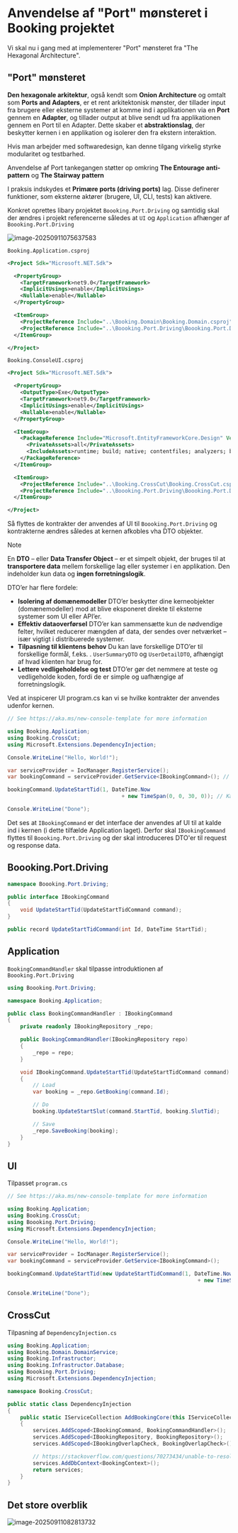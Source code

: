 # Anvendelse af "Port" mønsteret i Booking projektet

Vi skal nu i gang med at implementerer "Port" mønsteret fra "The Hexagonal Architecture". 



## "Port" mønsteret

**Den hexagonale arkitektur**, også kendt som **Onion Architecture** og omtalt som **Ports and Adapters**, er et rent arkitektonisk mønster, der tillader input fra brugere eller eksterne systemer at komme ind i applikationen via en **Port** gennem en **Adapter**, og tillader output at blive sendt ud fra applikationen gennem en Port til en Adapter. Dette skaber et **abstraktionslag**, der beskytter kernen i en applikation og isolerer den fra ekstern interaktion.

Hvis man arbejder med softwaredesign, kan denne tilgang virkelig styrke modularitet og testbarhed.

Anvendelse af Port tankegangen støtter op omkring **The Entourage anti-pattern** og **The Stairway pattern**

I praksis indskydes et **Primære ports (driving ports)** lag.  Disse definerer funktioner, som eksterne aktører (brugere, UI, CLI, tests) kan aktivere. 

Konkret oprettes libary projektet `Boooking.Port.Driving` og samtidig skal der ændres i projekt referencerne således at `UI` og `Application` afhænger af `Boooking.Port.Driving`



![image-20250911075637583](assets/image-20250911075637583-1757570199949-1.png)

`Booking.Application.csproj`

```xml
<Project Sdk="Microsoft.NET.Sdk">

  <PropertyGroup>
    <TargetFramework>net9.0</TargetFramework>
    <ImplicitUsings>enable</ImplicitUsings>
    <Nullable>enable</Nullable>
  </PropertyGroup>

  <ItemGroup>
    <ProjectReference Include="..\Booking.Domain\Booking.Domain.csproj" />
    <ProjectReference Include="..\Boooking.Port.Driving\Boooking.Port.Driving.csproj" /> <!--Ny reference til port-->
  </ItemGroup>

</Project>
```



`Booking.ConsoleUI.csproj`

```xml
<Project Sdk="Microsoft.NET.Sdk">

  <PropertyGroup>
    <OutputType>Exe</OutputType>
    <TargetFramework>net9.0</TargetFramework>
    <ImplicitUsings>enable</ImplicitUsings>
    <Nullable>enable</Nullable>
  </PropertyGroup>

  <ItemGroup>
    <PackageReference Include="Microsoft.EntityFrameworkCore.Design" Version="9.0.8">
      <PrivateAssets>all</PrivateAssets>
      <IncludeAssets>runtime; build; native; contentfiles; analyzers; buildtransitive</IncludeAssets>
    </PackageReference>
  </ItemGroup>

  <ItemGroup>
    <ProjectReference Include="..\Booking.CrossCut\Booking.CrossCut.csproj" />
    <ProjectReference Include="..\Boooking.Port.Driving\Boooking.Port.Driving.csproj" /> <!--Ny reference til port-->
  </ItemGroup>

</Project>
```



Så flyttes de kontrakter der anvendes af UI til `Boooking.Port.Driving` og kontrakterne ændres således at kernen afkobles vha DTO objekter.

> [!NOTE]
>
> En **DTO** – eller **Data Transfer Object** – er et simpelt objekt, der bruges til at **transportere data** mellem forskellige lag eller systemer i en applikation. Den indeholder kun data og **ingen forretningslogik**.
>
> DTO’er har flere fordele:
>
> - **Isolering af domænemodeller**   DTO’er beskytter dine kerneobjekter (domænemodeller) mod at blive eksponeret direkte til eksterne systemer som UI eller API’er.
> - **Effektiv dataoverførsel**   DTO’er kan sammensætte kun de nødvendige felter, hvilket reducerer mængden af data, der sendes over netværket – især vigtigt i distribuerede systemer.
> - **Tilpasning til klientens behov**   Du kan lave forskellige DTO’er til forskellige formål, f.eks. . `UserSummaryDTO` og `UserDetailDTO`, afhængigt af hvad klienten har brug for.
> - **Lettere vedligeholdelse og test**   DTO’er gør det nemmere at teste og vedligeholde koden, fordi de er simple og uafhængige af forretningslogik.



Ved at inspicerer UI program.cs kan vi se hvilke kontrakter der anvendes udenfor kernen.

```c#
// See https://aka.ms/new-console-template for more information

using Booking.Application;
using Booking.CrossCut;
using Microsoft.Extensions.DependencyInjection;

Console.WriteLine("Hello, World!");

var serviceProvider = IocManager.RegisterService();
var bookingCommand = serviceProvider.GetService<IBookingCommand>(); // Reference til Core

bookingCommand.UpdateStartTid(1, DateTime.Now
                                    + new TimeSpan(0, 0, 30, 0)); // Kald til Core

Console.WriteLine("Done");

```



Det ses at `IBookingCommand` er det interface der anvendes af UI til at kalde ind i kernen (i dette tilfælde Application laget). Derfor skal `IBookingCommand` flyttes til `Boooking.Port.Driving` og der skal introduceres DTO'er til request og response data.

## Boooking.Port.Driving

```c#
namespace Boooking.Port.Driving;

public interface IBookingCommand
{
    void UpdateStartTid(UpdateStartTidCommand command);
}

public record UpdateStartTidCommand(int Id, DateTime StartTid);
```



## Application

`BookingCommandHandler` skal tilpasse introduktionen af `Boooking.Port.Driving`



```c#
using Boooking.Port.Driving;

namespace Booking.Application;

public class BookingCommandHandler : IBookingCommand
{
    private readonly IBookingRepository _repo;

    public BookingCommandHandler(IBookingRepository repo)
    {
        _repo = repo;
    }

    void IBookingCommand.UpdateStartTid(UpdateStartTidCommand command)
    {
        // Load
        var booking = _repo.GetBooking(command.Id);

        // Do
        booking.UpdateStartSlut(command.StartTid, booking.SlutTid);

        // Save
        _repo.SaveBooking(booking);
    }
}
```



## UI

Tilpasset `program.cs`

```c#
// See https://aka.ms/new-console-template for more information

using Booking.Application;
using Booking.CrossCut;
using Boooking.Port.Driving;
using Microsoft.Extensions.DependencyInjection;

Console.WriteLine("Hello, World!");

var serviceProvider = IocManager.RegisterService();
var bookingCommand = serviceProvider.GetService<IBookingCommand>();

bookingCommand.UpdateStartTid(new UpdateStartTidCommand(1, DateTime.Now
                                                            + new TimeSpan(0, 0, 30, 0)));

Console.WriteLine("Done");

```



## CrossCut

Tilpasning af `DependencyInjection.cs`

```c#
using Booking.Application;
using Booking.Domain.DomainService;
using Booking.Infrastructor;
using Booking.Infrastructor.Database;
using Boooking.Port.Driving;
using Microsoft.Extensions.DependencyInjection;

namespace Booking.CrossCut;

public static class DependencyInjection
{
    public static IServiceCollection AddBookingCore(this IServiceCollection services)
    {
        services.AddScoped<IBookingCommand, BookingCommandHandler>();
        services.AddScoped<IBookingRepository, BookingRepository>();
        services.AddScoped<IBookingOverlapCheck, BookingOverlapCheck>();

        // https://stackoverflow.com/questions/70273434/unable-to-resolve-service-for-type-%C2%A8microsoft-entityframeworkcore-dbcontextopti
        services.AddDbContext<BookingContext>();
        return services;
    }
}
```



## Det store overblik

![image-20250911082813732](assets/image-20250911082813732-1757572095647-1.png)
